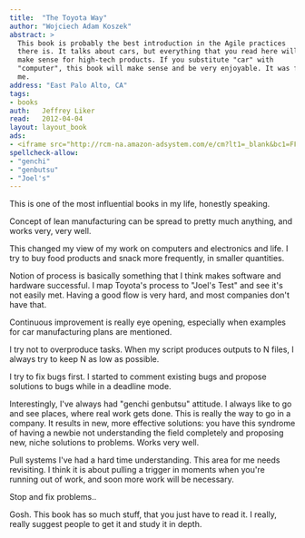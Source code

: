 ```yaml
---
title:	"The Toyota Way"
author: "Wojciech Adam Koszek"
abstract: >
  This book is probably the best introduction in the Agile practices
  there is. It talks about cars, but everything that you read here will
  make sense for high-tech products. If you substitute "car" with
  "computer", this book will make sense and be very enjoyable. It was for
  me.
address: "East Palo Alto, CA"
tags:
- books
auth:	Jeffrey Liker
read:	2012-04-04
layout:	layout_book
ads:
- <iframe src="http://rcm-na.amazon-adsystem.com/e/cm?lt1=_blank&bc1=FFFFFF&IS2=1&npa=1&bg1=FFFFFF&fc1=000000&lc1=FF0000&t=wkoszek-20&o=1&p=8&l=as4&m=amazon&f=ifr&ref=ss_til&asins=0071392319" style="width:120px;height:240px;" scrolling="no" marginwidth="0" marginheight="0" frameborder="0"></iframe>
spellcheck-allow:
- "genchi"
- "genbutsu"
- "Joel's"
---
```


This is one of the most influential books in my life, honestly speaking.

Concept of lean manufacturing can be spread to pretty much anything, and
works very, very well.

This changed my view of my work on computers and electronics and life. I try
to buy food products and snack more frequently, in smaller quantities.

Notion of process is basically something that I think makes software and
hardware successful. I map Toyota's process to "Joel's Test" and see it's
not easily met. Having a good flow is very hard, and most companies don't
have that.

Continuous improvement is really eye opening, especially when examples for
car manufacturing plans are mentioned.

I try not to overproduce tasks. When my script produces outputs to N files,
I always try to keep N as low as possible.

I try to fix bugs first. I started to comment existing bugs and propose
solutions to bugs while in a deadline mode.

Interestingly, I've always had "genchi genbutsu" attitude. I always like to
go and see places, where real work gets done. This is really the way to go
in a company. It results in new, more effective solutions: you have this
syndrome of having a newbie not understanding the field completely and
proposing new, niche solutions to problems. Works very well.

Pull systems I've had a hard time understanding. This area for me needs
revisiting. I think it is about pulling a trigger in moments when you're
running out of work, and soon more work will be necessary.

Stop and fix problems..

Gosh. This book has so much stuff, that you just have to read it. I really,
really suggest people to get it and study it in depth.
